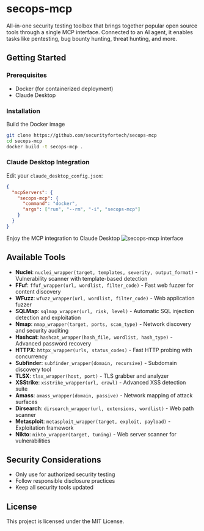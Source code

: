 # secops-mcp

All-in-one security testing toolbox that brings together popular open source tools through a single MCP interface. Connected to an AI agent, it enables tasks like pentesting, bug bounty hunting, threat hunting, and more.

## Getting Started

### Prerequisites

- Docker (for containerized deployment)
- Claude Desktop

### Installation

Build the Docker image
```bash
git clone https://github.com/securityfortech/secops-mcp
cd secops-mcp
docker build -t secops-mcp .
```

### Claude Desktop Integration

Edit your `claude_desktop_config.json`:
```json
{
  "mcpServers": {
    "secops-mcp": {
      "command": "docker",
      "args": ["run", "--rm", "-i", "secops-mcp"]
    }
  }
}
```

Enjoy the MCP integration to Claude Desktop
![secops-mcp interface](docs/img/1.png)

## Available Tools

- **Nuclei**: `nuclei_wrapper(target, templates, severity, output_format)` - Vulnerability scanner with template-based detection
- **FFuf**: `ffuf_wrapper(url, wordlist, filter_code)` - Fast web fuzzer for content discovery
- **WFuzz**: `wfuzz_wrapper(url, wordlist, filter_code)` - Web application fuzzer
- **SQLMap**: `sqlmap_wrapper(url, risk, level)` - Automatic SQL injection detection and exploitation
- **Nmap**: `nmap_wrapper(target, ports, scan_type)` - Network discovery and security auditing
- **Hashcat**: `hashcat_wrapper(hash_file, wordlist, hash_type)` - Advanced password recovery
- **HTTPX**: `httpx_wrapper(urls, status_codes)` - Fast HTTP probing with concurrency
- **Subfinder**: `subfinder_wrapper(domain, recursive)` - Subdomain discovery tool
- **TLSX**: `tlsx_wrapper(host, port)` - TLS grabber and analyzer
- **XSStrike**: `xsstrike_wrapper(url, crawl)` - Advanced XSS detection suite
- **Amass**: `amass_wrapper(domain, passive)` - Network mapping of attack surfaces
- **Dirsearch**: `dirsearch_wrapper(url, extensions, wordlist)` - Web path scanner
- **Metasploit**: `metasploit_wrapper(target, exploit, payload)` - Exploitation framework
- **Nikto**: `nikto_wrapper(target, tuning)` - Web server scanner for vulnerabilities

## Security Considerations

- Only use for authorized security testing
- Follow responsible disclosure practices
- Keep all security tools updated

## License

This project is licensed under the MIT License.
